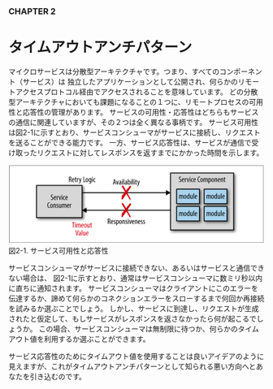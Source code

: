 ### CHAPTER 2

# タイムアウトアンチパターン

マイクロサービスは分散型アーキテクチャです。つまり、すべてのコンポーネント（サービス）は
独立したアプリケーションとして公開され、何らかのリモートアクセスプロトコル経由でアクセスされることを意味しています。
どの分散型アーキテクチャにおいても課題になることの１つに、リモートプロセスの可用性と応答性の管理があります。
サービスの可用性・応答性はどちらもサービスの通信に関連していますが、その２つは全く異なる事柄です。
サービス可用性は図2-1に示すとおり、サービスコンシューマがサービスに接続し、リクエストを送ることができる能力です。
一方、サービス応答性は、サービスが通信で受け取ったリクエストに対してレスポンスを返すまでにかかった時間を示します。

![サービス可用性と応答性](./img/2-1.png)  
図2-1. サービス可用性と応答性

サービスコンシューマがサービスに接続できない、あるいはサービスと通信できない場合は、
図2-1に示すとおり、通常はサービスコンシューマに数ミリ秒以内に直ちに通知されます。
サービスコンシューマはクライアントにこのエラーを伝達するか、諦めて何らかのコネクションエラーをスローするまで何回か再接続を試みるか選ぶことでしょう。
しかし、サービスに到達し、リクエストが生成されたと仮定して、もしサービスがレスポンスを返さなかったら何が起こるでしょうか。
この場合、サービスコンシューマは無制限に待つか、何らかのタイムアウト値を利用するか選ぶことができます。

サービス応答性のためにタイムアウト値を使用することは良いアイデアのように見えますが、これがタイムアウトアンチパターンとして知られる悪い方向へとあなたを引き込むのです。
